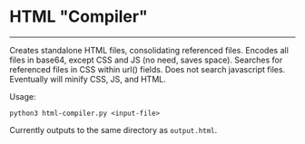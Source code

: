 # HTML "Compiler"
---
Creates standalone HTML files, consolidating referenced files. Encodes all files in base64, except CSS and JS (no need, saves space). Searches for referenced files in CSS within url() fields. Does not search javascript files. Eventually will minify CSS, JS, and HTML.

Usage:
```
python3 html-compiler.py <input-file>
```
Currently outputs to the same directory as `output.html`.
